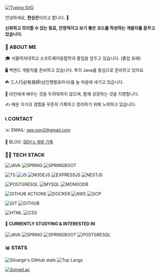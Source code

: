 [![Typing SVG](https://readme-typing-svg.demolab.com?font=Fira+Code&weight=500&size=25&pause=1000&color=9389D9&vCenter=true&multiline=true&repeat=true&width=435&height=80&lines=Hello%2C+I'm+SANGEUN+%F0%9F%AA%BC;Nice+to+meet+U+%F0%9F%96%90%EF%B8%8F)](https://git.io/typing-svg)

안녕하세요, **한상은**이라고 합니다. 🪼

**신뢰하고 의지할 수 있는 동료, 안정적이고 보기 좋은 코드를 작성하는 개발자를 꿈꾸고 있습니다.**

### 🧩 ABOUT ME

🎓 서울여자대학교 소프트웨어융합학과 졸업을 앞두고 있습니다. (졸업 유예)

🖥️ 백엔드 개발자를 준비하고 있습니다. 특히 Java를 중심으로 준비하고 있어요.

☘️ 三人行必有我師(삼인행필유아사)를 늘 마음에 새기고 있습니다.

🌱 타인에게 배우는 것을 두려워하지 않으며, 함께 성장하는 것을 지향합니다.

✍️ 배운 지식과 경험을 꾸준히 기록하고 정리하기 위해 노력하고 있습니다.

### 📞 CONTACT
✉️ EMAIL: sep.non2@gmail.com

📒 BLOG: [SEH's 개발 기록](https://shansep.tistory.com/)

### 👩‍💻 TECH STACK
![JAVA](https://img.shields.io/badge/Java-ED8B00?style=for-the-badge&logo=openjdk&logoColor=white)
![SPRING](https://img.shields.io/badge/Spring-6DB33F?style=for-the-badge&logo=spring&logoColor=white)
![SPRINGBOOT](https://img.shields.io/badge/springboot-6DB33F?style=for-the-badge&logo=springboot&logoColor=white)

![TS](https://img.shields.io/badge/TypeScript-007ACC?style=for-the-badge&logo=typescript&logoColor=white)
![JS](https://img.shields.io/badge/JavaScript-F7DF1E?style=for-the-badge&logo=JavaScript&logoColor=white)
![NODEJS](https://img.shields.io/badge/Node.js-43853D?style=for-the-badge&logo=node.js&logoColor=white)
![EXPRESSJS](https://img.shields.io/badge/Express.js-404D59?style=for-the-badge)
![NESTJS](https://img.shields.io/badge/Nestjs-E0234E?style=for-the-badge&logo=nestjs&logoColor=white)

![POSTGRESQL](https://img.shields.io/badge/PostgreSQL-316192?style=for-the-badge&logo=postgresql&logoColor=white)
![MYSQL](https://img.shields.io/badge/MySQL-005C84?style=for-the-badge&logo=mysql&logoColor=white)
![MONGODB](https://img.shields.io/badge/MongoDB-4EA94B?style=for-the-badge&logo=mongodb&logoColor=white)

![GITHUB ACTIONS](https://img.shields.io/badge/GitHub_Actions-2088FF?style=for-the-badge&logo=github-actions&logoColor=white)
![DOCKER](https://img.shields.io/badge/docker-%230db7ed.svg?style=for-the-badge&logo=docker&logoColor=white)
![AWS](https://img.shields.io/badge/Amazon_AWS-FF9900?style=for-the-badge&logo=amazonaws&logoColor=white)
![GCP](https://img.shields.io/badge/Google_Cloud-4285F4?style=for-the-badge&logo=google-cloud&logoColor=white)

![GIT](https://img.shields.io/badge/GIT-E44C30?style=for-the-badge&logo=git&logoColor=white)
![GITHUB](https://img.shields.io/badge/github-181717?style=for-the-badge&logo=github&logoColor=white)

![HTML](https://img.shields.io/badge/html5-E34F26?style=for-the-badge&logo=html5&logoColor=white)
![CSS](https://img.shields.io/badge/css-1572B6?style=for-the-badge&logo=css3&logoColor=white)

#### 🌟 CURRENTLY STUDYING & INTERESTED IN
![JAVA](https://img.shields.io/badge/Java-ED8B00?style=for-the-badge&logo=openjdk&logoColor=white)
![SPRING](https://img.shields.io/badge/Spring-6DB33F?style=for-the-badge&logo=spring&logoColor=white)
![SPRINGBOOT](https://img.shields.io/badge/springboot-6DB33F?style=for-the-badge&logo=springboot&logoColor=white)
![POSTGRESQL](https://img.shields.io/badge/PostgreSQL-316192?style=for-the-badge&logo=postgresql&logoColor=white)

### 📊 STATS
![Silvarge's GitHub stats](https://github.com/silvarge/github-stats-transparent/blob/output/generated/overview.svg)
![Top Langs](https://github.com/silvarge/github-stats-transparent/blob/output/generated/languages.svg)

[![Solved.ac](http://mazassumnida.wtf/api/v2/generate_badge?boj=sangeun535)](https://solved.ac/sangeun535)
